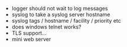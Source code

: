 * logger should not wait to log messages
* syslog to take a syslog server hostname
* syslog tags / hostname / facility / priority etc
* does windows telnet works?
* TLS support...
* mini web server

